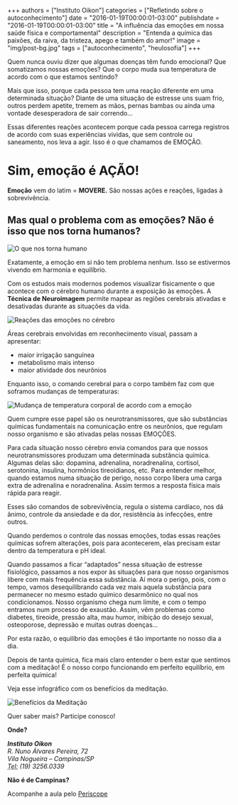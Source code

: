 
+++
authors = ["Instituto Oikon"]
categories = ["Refletindo sobre o autoconhecimento"]
date = "2016-01-19T00:00:01-03:00"
publishdate = "2016-01-19T00:00:01-03:00"
title = "A influência das emoções em nossa saúde física e comportamental"
description = "Entenda a química das paixões, da raiva, da tristeza, apego e também do amor!"
image = "img/post-bg.jpg"
tags = ["autoconhecimento", "heulosofia"]
+++


Quem nunca ouviu dizer que algumas doenças têm fundo emocional? Que somatizamos nossas emoções? Que o corpo muda sua temperatura de acordo com o que estamos sentindo?

Mais que isso, porque cada pessoa tem uma reação diferente em uma determinada situação? Diante de uma situação de estresse uns suam frio, outros perdem apetite, tremem as mãos, pernas bambas ou ainda uma vontade desesperadora de sair correndo...

Essas diferentes reações acontecem porque cada pessoa carrega registros de acordo com suas experiências vividas, que sem controle ou saneamento, nos leva a agir. Isso é o que chamamos de EMOÇÃO.

# Sim, emoção é AÇÃO!

 **Emoção** vem do latim = **MOVERE.** São nossas ações e reações, ligadas à sobrevivência.


## Mas qual o problema com as emoções? Não é isso que nos torna humanos?
![O que nos torna humano](https://s3-sa-east-1.amazonaws.com/blog.autoconexao.org.br/img/2016/01/emocao-o-que-nos-torna-humanos.jpg)


Exatamente, a emoção em si não tem problema nenhum. Isso se estivermos vivendo em harmonia e equilíbrio.


Com os estudos mais modernos podemos visualizar fisicamente o que acontece com o cérebro humano durante a exposição às emoções. A **Técnica de Neuroimagem** permite mapear as regiões cerebrais ativadas e desativadas durante as situações da vida.


![Reações das emoções no cérebro](https://s3-sa-east-1.amazonaws.com/blog.autoconexao.org.br/img/2016/01/reacoes-das-emocoes-no-cerebro.png)


Áreas cerebrais envolvidas em reconhecimento visual, passam a apresentar:

- maior irrigação sanguínea
- metabolismo mais intenso
- maior atividade dos neurônios


Enquanto isso, o comando cerebral para o corpo também faz com que soframos mudanças de temperaturas:

![Mudança de temperatura corporal de acordo com a emoção](https://s3-sa-east-1.amazonaws.com/blog.autoconexao.org.br/img/2016/01/mudanca-de-temperatura-corporal-de-acordo-com-a-emocao.png)

Quem cumpre esse papel são os neurotransmissores, que são substâncias químicas fundamentais na comunicação entre os neurônios, que regulam nosso organismo e são ativadas pelas nossas EMOÇÕES.

Para cada situação nosso cérebro envia comandos para que nossos neurotransmissores produzam uma determinada substância química. Algumas delas são: dopamina, adrenalina, noradrenalina, cortisol, serotonina, insulina, hormônios tireoidianos, etc.
Para entender melhor, quando estamos numa situação de perigo, nosso corpo libera uma carga extra de adrenalina e noradrenalina. Assim termos a resposta física mais rápida para reagir.

Esses são comandos de sobrevivência, regula o sistema cardíaco, nos dá ânimo, controle da ansiedade e da dor, resistência às infecções, entre outros.

Quando perdemos o controle das nossas emoções, todas essas reações químicas sofrem alterações, pois para acontecerem, elas precisam estar dentro da temperatura e pH ideal.

Quando passamos a ficar “adaptados” nessa situação de estresse fisiológico, passamos a nos expor às situações para que nosso organismos libere com mais frequência essa substância.
Aí mora o perigo, pois, com o tempo, vamos desequilibrando cada vez mais aquela substância para permanecer no mesmo estado químico desarmônico no qual nos condicionamos.
Nosso organismo chega num limite, e com o tempo entramos num processo de exaustão.  Assim, vêm problemas como diabetes, tireoide, pressão alta, mau humor, inibição do desejo sexual, osteoporose, depressão e muitas outras doenças...


Por esta razão, o equilíbrio das emoções é tão importante no nosso dia a dia.

Depois de tanta química, fica mais claro entender o bem estar que sentimos com a meditação! É o nosso corpo funcionando em perfeito equilíbrio, em perfeita química!

Veja esse infográfico com os benefícios da meditação.


![Benefícios da Meditação](https://s3-sa-east-1.amazonaws.com/blog.autoconexao.org.br/img/2016/01/beneficios-da-meditacao.png)


Quer saber mais? Participe conosco!


**Onde?**

<address>
  <strong>Instituto Oikon</strong><br>
  R. Nuno Álvares Pereira, 72<br>
  Vila Nogueira – Campinas/SP<br>
  <abbr title="Phone">Tel:</abbr> (19) 3256.0339
</address>


**Não é de Campinas?**

Acompanhe a aula pelo [Periscope][a41c6f3b]

  [a41c6f3b]: https://www.periscope.tv/ "Periscope"
